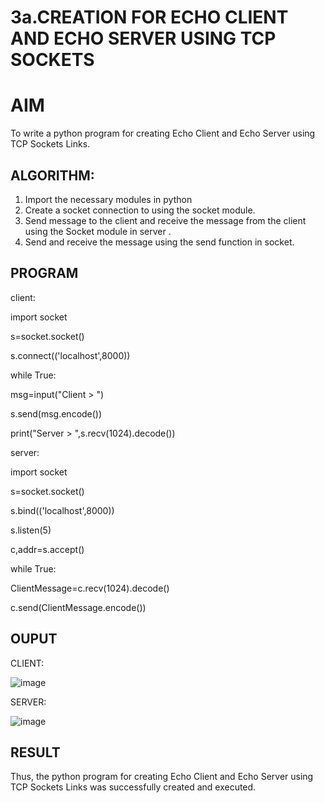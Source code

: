 # 3a.CREATION FOR ECHO CLIENT AND ECHO SERVER USING TCP SOCKETS
# AIM
To write a python program for creating Echo Client and Echo Server using TCP
Sockets Links.
## ALGORITHM:
1. Import the necessary modules in python
2. Create a socket connection to using the socket module.
3. Send message to the client and receive the message from the client using the Socket module in
 server .
4. Send and receive the message using the send function in socket.
## PROGRAM
client:

import socket

s=socket.socket()

s.connect(('localhost',8000))

while True:

msg=input("Client > ")

s.send(msg.encode())

print("Server > ",s.recv(1024).decode())

server:

import socket

s=socket.socket()

s.bind(('localhost',8000))

s.listen(5)

c,addr=s.accept()

while True:

ClientMessage=c.recv(1024).decode()

c.send(ClientMessage.encode())


## OUPUT

CLIENT:

![image](https://github.com/user-attachments/assets/405a25ee-4cf6-4d18-94e2-edd68cf63d5f)

SERVER:

![image](https://github.com/user-attachments/assets/a6663aca-5624-4b04-b8d8-98b760764313)


## RESULT
Thus, the python program for creating Echo Client and Echo Server using TCP Sockets Links 
was successfully created and executed.

